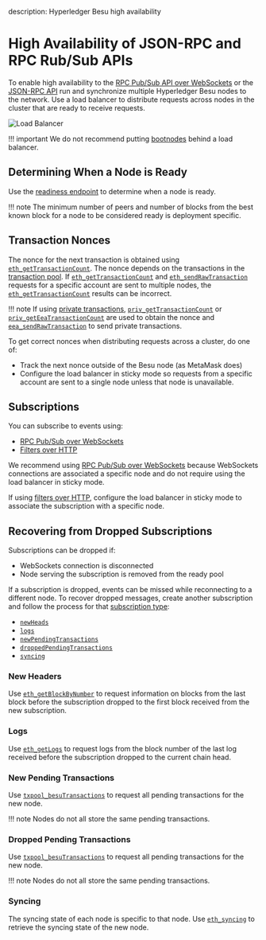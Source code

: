 description: Hyperledger Besu high availability 
<!--- END of page meta data -->

# High Availability of JSON-RPC and RPC Rub/Sub APIs

To enable high availability to the [RPC Pub/Sub API over WebSockets](../../Interact/APIs/RPC-PubSub.md) 
or the [JSON-RPC API](../../Interact/APIs/Using-JSON-RPC-API.md) run and synchronize multiple Hyperledger Besu 
nodes to the network. Use a load balancer to distribute requests across nodes in the cluster that 
are ready to receive requests. 

![Load Balancer](../../../images/LoadBalancer.png)

!!! important 
    We do not recommend putting [bootnodes](../../Deploy/Bootnodes.md) behind a load balancer. 

## Determining When a Node is Ready 

Use the [readiness endpoint](../../Interact/APIs/Using-JSON-RPC-API.md#readiness-and-liveness-endpoints) 
to determine when a node is ready. 

!!! note
    The minimum number of peers and number of blocks from the best known block for a node to be considered ready
    is deployment specific. 

## Transaction Nonces 

The nonce for the next transaction is obtained using [`eth_getTransactionCount`](../../../Reference/API-Methods.md#eth_gettransactioncount). 
The nonce depends on the transactions in the [transaction pool](../../../Concepts/Transactions/Transaction-Pool.md).
If [`eth_getTransactionCount`](../../../Reference/API-Methods.md#eth_gettransactioncount) and 
[`eth_sendRawTransaction`](../../../Reference/API-Methods.md#eth_sendrawtransaction) requests for a specific account 
are sent to multiple nodes, the [`eth_getTransactionCount`](../../../Reference/API-Methods.md#eth_gettransactioncount)
results can be incorrect. 

!!! note
    If using [private transactions](../../../Concepts/Privacy/Privacy-Overview.md), [`priv_getTransactionCount`](../../../Reference/API-Methods.md#priv_gettransactioncount) or [`priv_getEeaTransactionCount`](../../../Reference/API-Methods.md#priv_geteeatransactioncount) are used to obtain 
    the nonce and [`eea_sendRawTransaction`](../../../Reference/API-Methods.md#eea_sendrawtransaction)
    to send private transactions. 

To get correct nonces when distributing requests across a cluster, do one of:  

* Track the next nonce outside of the Besu node (as MetaMask does)
* Configure the load balancer in sticky mode so requests from a specific account are sent to a single 
node unless that node is unavailable. 

## Subscriptions 

You can subscribe to events using:  

* [RPC Pub/Sub over WebSockets](../../Interact/APIs/RPC-PubSub.md) 
* [Filters over HTTP](../../Interact/Filters/Accessing-Logs-Using-JSON-RPC.md) 

We recommend using [RPC Pub/Sub over WebSockets](../../Interact/APIs/RPC-PubSub.md) because WebSockets 
connections are associated a specific node and do not require using the load balancer in sticky mode. 

If using [filters over HTTP](../../Interact/Filters/Accessing-Logs-Using-JSON-RPC.md), configure the load balancer 
in sticky mode to associate the subscription with a specific node. 

## Recovering from Dropped Subscriptions 

Subscriptions can be dropped if: 

* WebSockets connection is disconnected
* Node serving the subscription is removed from the ready pool 

If a subscription is dropped, events can be missed while reconnecting to a different node. 
To recover dropped messages, create another subscription and follow the process for that [subscription type](../../Interact/APIs/RPC-PubSub.md#subscribing):  

* [`newHeads`](#new-headers)
* [`logs`](#logs)
* [`newPendingTransactions`](#new-pending-transactions)
* [`droppedPendingTransactions`](#dropped-pending-transactions)
* [`syncing`](#syncing)


### New Headers

Use [`eth_getBlockByNumber`](../../../Reference/API-Methods.md#eth_getblockbynumber) to request information on 
blocks from the last block before the subscription dropped to the first block received from the new subscription.

### Logs 

Use [`eth_getLogs`](../../../Reference/API-Methods.md#eth_getlogs) to request logs from the block number 
of the last log received before the subscription dropped to the current chain head.

### New Pending Transactions

Use [`txpool_besuTransactions`](../../../Reference/API-Methods.md#txpool_besutransactions) to 
request all pending transactions for the new node.

!!! note
    Nodes do not all store the same pending transactions.

### Dropped Pending Transactions

Use [`txpool_besuTransactions`](../../../Reference/API-Methods.md#txpool_besutransactions) to 
request all pending transactions for the new node.

!!! note
    Nodes do not all store the same pending transactions.

### Syncing

The syncing state of each node is specific to that node. Use [`eth_syncing`](../../../Reference/API-Methods.md#eth_syncing)
to retrieve the syncing state of the new node.
